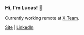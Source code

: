 ### Hi, I'm Lucas! 👋

Currently working remote at [X-Team](https://x-team.com/).

[Site](https://lucasbassetti.com/) | [LinkedIn](https://www.linkedin.com/in/lucas-bassetti/) 
